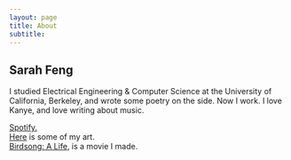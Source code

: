 ```yaml
---
layout: page
title: About
subtitle: 
---
```


## Sarah Feng
I studied Electrical Engineering & Computer Science at the University of California, Berkeley, and wrote some poetry on the side. Now I work. I love Kanye, and love writing about music. 

[Spotify.](https://open.spotify.com/user/22krtzpyjqtplfesyimdqvcuy?si=yZiXRuv1RbiaZOVKZaNMzQ)<br>
[Here](https://www.behance.net/sarahfeng) is some of my art.  
[Birdsong: A Life](https://youtu.be/4URMxcg7yQE), is a movie I made.
